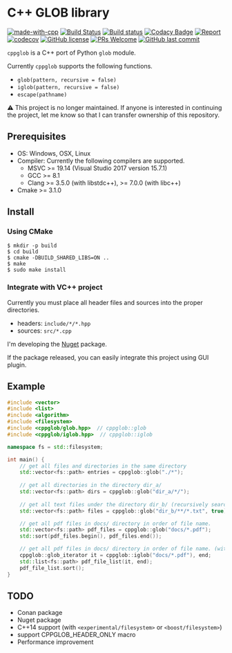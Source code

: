 # C++ GLOB library

[![made-with-cpp](https://img.shields.io/badge/Made%20with-C++-1f425f.svg)](http://www.cplusplus.com/)
[![Build Status](https://travis-ci.org/Kogia-sima/cppglob.svg?branch=master)](https://travis-ci.org/Kogia-sima/cppglob)
[![Build status](https://ci.appveyor.com/api/projects/status/3g83j7fyxak52dvp?svg=true)](https://ci.appveyor.com/project/Kogiasima/cppglob)
[![Codacy Badge](https://api.codacy.com/project/badge/Grade/55beda5e61824389bb78489f44a07a6a)](https://www.codacy.com/app/orcinus4627/cppglob?utm_source=github.com&amp;utm_medium=referral&amp;utm_content=Kogia-sima/cppglob&amp;utm_campaign=Badge_Grade)
[![Report](https://inspecode.rocro.com/badges/github.com/Kogia-sima/cppglob/report?token=y0OJyNYwrlrq2ON7VwNjczZEOqvWZykWH9g71RJlpwQ&branch=master)](https://inspecode.rocro.com/reports/github.com/Kogia-sima/cppglob/branch/master/summary)
[![codecov](https://codecov.io/gh/Kogia-sima/cppglob/branch/master/graph/badge.svg)](https://codecov.io/gh/Kogia-sima/cppglob)
[![GitHub license](https://img.shields.io/github/license/Kogia-sima/cppglob.svg)](https://github.com/Kogia-sima/cppglob/blob/master/LICENSE.txt)
[![PRs Welcome](https://img.shields.io/badge/PRs-welcome-brightgreen.svg?style=flat)](http://makeapullrequest.com)
[![GitHub last commit](https://img.shields.io/github/last-commit/Kogia-sima/cppglob.svg?style=flat)](https://github.com/Kogia-sima/cppglob/commits/master)

`cppglob` is a C++ port of Python `glob` module.

Currently `cppglob` supports the following functions.

-   `glob(pattern, recursive = false)`
-   `iglob(pattern, recursive = false)`
-   `escape(pathname)`

:warning: This project is no longer maintained. If anyone is interested in continuing the project, let me know so that I can transfer ownership of this repository.

## Prerequisites

-   OS: Windows, OSX, Linux
-   Compiler: Currently the following compilers are supported.
    -   MSVC >= 19.14 (Visual Studio 2017 version 15.7.1)
    -   GCC >= 8.1
    -   Clang >= 3.5.0 (with libstdc++), >= 7.0.0 (with libc++)
-   Cmake >= 3.1.0

## Install

### Using CMake

```console
$ mkdir -p build
$ cd build
$ cmake -DBUILD_SHARED_LIBS=ON ..
$ make
$ sudo make install
```

### Integrate with VC++ project

Currently you must place all header files and sources into the proper directories.

- headers: `include/*/*.hpp`
- sources: `src/*.cpp`

I'm developing the [Nuget](https://docs.microsoft.com/en-us/nuget/) package.

If the package released, you can easily integrate this project using GUI plugin.

## Example

```cpp
#include <vector>
#include <list>
#include <algorithm>
#include <filesystem>
#include <cppglob/glob.hpp>  // cppglob::glob
#include <cppglob/iglob.hpp>  // cppglob::iglob

namespace fs = std::filesystem;

int main() {
    // get all files and directories in the same directory
    std::vector<fs::path> entries = cppglob::glob("./*");
    
    // get all directories in the directory dir_a/
    std::vector<fs::path> dirs = cppglob::glob("dir_a/*/");
    
    // get all text files under the directory dir_b/ (recursively searched)
    std::vector<fs::path> files = cppglob::glob("dir_b/**/*.txt", true);

    // get all pdf files in docs/ directory in order of file name.
    std::vector<fs::path> pdf_files = cppglob::glob("docs/*.pdf");
    std::sort(pdf_files.begin(), pdf_files.end());

    // get all pdf files in docs/ directory in order of file name. (with iglob)
    cppglob::glob_iterator it = cppglob::iglob("docs/*.pdf"), end;
    std::list<fs::path> pdf_file_list(it, end);
    pdf_file_list.sort();
}
```

## TODO

-   Conan package
-   Nuget package
-   C++14 support (with `<experimental/filesystem>` or `<boost/filesystem>`)
-   support CPPGLOB\_HEADER\_ONLY macro
-   Performance improvement
